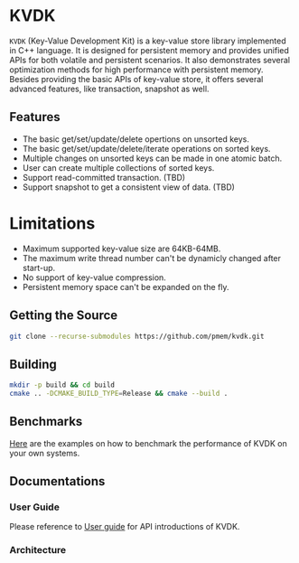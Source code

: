 # **KVDK**

`KVDK` (Key-Value Development Kit) is a key-value store library implemented in C++ language. It is designed for persistent memory and provides unified APIs for both volatile and persistent scenarios. It also demonstrates several optimization methods for high performance with persistent memory. Besides providing the basic APIs of key-value store, it offers several advanced features, like transaction, snapshot as well.

## Features
*  The basic get/set/update/delete opertions on unsorted keys.
*  The basic get/set/update/delete/iterate operations on sorted keys.
*  Multiple changes on unsorted keys can be made in one atomic batch.
*  User can create multiple collections of sorted keys.
*  Support read-committed transaction. (TBD)
*  Support snapshot to get a consistent view of data. (TBD)

# Limitations
*  Maximum supported key-value size are 64KB-64MB.
*  The maximum write thread number can't be dynamicly changed after start-up.
*  No support of key-value compression.
*  Persistent memory space can't be expanded on the fly.

## Getting the Source
```bash
git clone --recurse-submodules https://github.com/pmem/kvdk.git
```

## Building
```bash
mkdir -p build && cd build
cmake .. -DCMAKE_BUILD_TYPE=Release && cmake --build .
```

## Benchmarks
[Here](./doc/benchmark.md) are the examples on how to benchmark the performance of KVDK on your own systems.

## Documentations

### User Guide

Please reference to [User guide](./doc/user_doc.md) for API introductions of KVDK.

### Architecture
